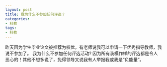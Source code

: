 ```yaml
---
layout: post
title: 我为什么不参加任何评选？
categories:
- 科教
tags:
- 科教
---
```


昨天因为学生毕业论文被推荐为校优，有老师说我可以申请一下优秀指导教师，我说不参加了。 我为什么不参加任何评选活动? 因为所有装模作样的评选都是令人恶心的！其他不想多说了，免得领导又说我有人举报我或我是“负能量”。